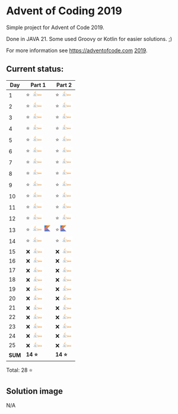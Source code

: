 # Advent of Coding 2019

Simple project for Advent of Code 2019.

Done in JAVA 21. Some used Groovy or Kotlin for easier solutions. ;)

For more information see https://adventofcode.com [2019](https://adventofcode.com/2019).

## Current status:

| Day     | Part 1                                                  | Part 2                         |
|---------|---------------------------------------------------------|--------------------------------|
| 1       | ⭐ ![JAVA](../img/java.png)                              | ⭐ ![JAVA](../img/java.png)     |
| 2       | ⭐ ![JAVA](../img/java.png)                              | ⭐ ![JAVA](../img/java.png)     |
| 3       | ⭐ ![JAVA](../img/java.png)                              | ⭐ ![JAVA](../img/java.png)     |
| 4       | ⭐ ![JAVA](../img/java.png)                              | ⭐ ![JAVA](../img/java.png)     |
| 5       | ⭐ ![JAVA](../img/java.png)                              | ⭐ ![JAVA](../img/java.png)     |
| 6       | ⭐ ![JAVA](../img/java.png)                              | ⭐ ![JAVA](../img/java.png)     |
| 7       | ⭐ ![JAVA](../img/java.png)                              | ⭐ ![JAVA](../img/java.png)     |
| 8       | ⭐ ![JAVA](../img/java.png)                              | ⭐ ![JAVA](../img/java.png)     |
| 9       | ⭐ ![JAVA](../img/java.png)                              | ⭐ ![JAVA](../img/java.png)     |
| 10      | ⭐ ![JAVA](../img/java.png)                              | ⭐ ![JAVA](../img/java.png)     |
| 11      | ⭐ ![JAVA](../img/java.png)                              | ⭐ ![JAVA](../img/java.png)     |
| 12      | ⭐ ![JAVA](../img/java.png)                              | ⭐ ![JAVA](../img/java.png)     |
| 13      | ⭐ ![JAVA](../img/java.png) ![Kotlin](../img/kotlin.png) | ⭐ ![Kotlin](../img/kotlin.png) |
| 14      | ⭐ ![JAVA](../img/java.png)                              | ⭐ ![JAVA](../img/java.png)     |
| 15      | ❌ ![JAVA](../img/java.png)                              | ❌ ![JAVA](../img/java.png)     |
| 16      | ❌ ![JAVA](../img/java.png)                              | ❌ ![JAVA](../img/java.png)     |
| 17      | ❌ ![JAVA](../img/java.png)                              | ❌ ![JAVA](../img/java.png)     |
| 18      | ❌ ![JAVA](../img/java.png)                              | ❌ ![JAVA](../img/java.png)     |
| 19      | ❌ ![JAVA](../img/java.png)                              | ❌ ![JAVA](../img/java.png)     |
| 20      | ❌ ![JAVA](../img/java.png)                              | ❌ ![JAVA](../img/java.png)     |
| 21      | ❌ ![JAVA](../img/java.png)                              | ❌ ![JAVA](../img/java.png)     |
| 22      | ❌ ![JAVA](../img/java.png)                              | ❌ ![JAVA](../img/java.png)     |
| 23      | ❌ ![JAVA](../img/java.png)                              | ❌ ![JAVA](../img/java.png)     |
| 24      | ❌ ![JAVA](../img/java.png)                              | ❌ ![JAVA](../img/java.png)     |
| 25      | ❌ ![JAVA](../img/java.png)                              | ❌ ![JAVA](../img/java.png)     |
| **SUM** | **14 ⭐**                                                | **14 ⭐**                       |

Total: 28 ⭐

## Solution image
N/A
